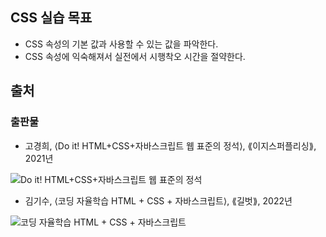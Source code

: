 ## CSS 실습 목표
- CSS 속성의 기본 값과 사용할 수 있는 값을 파악한다.
- CSS 속성에 익숙해져서 실전에서 시행착오 시간을 절약한다.

## 출처

### 출판물

- 고경희, ⟨Do it! HTML+CSS+자바스크립트 웹 표준의 정석⟩, ⟪이지스퍼플리싱⟫, 2021년

![Do it! HTML+CSS+자바스크립트 웹 표준의 정석](https://image.yes24.com/goods/96674934/L)

- 김기수, ⟨코딩 자율학습 HTML + CSS + 자바스크립트⟩, ⟪길벗⟫, 2022년

![코딩 자율학습 HTML + CSS + 자바스크립트](https://image.yes24.com/goods/108748709/L)